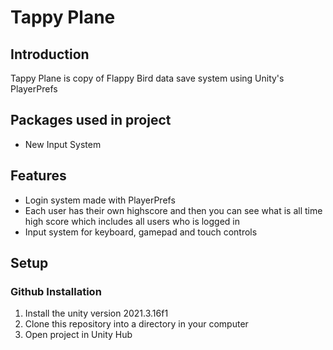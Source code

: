 # Tappy Plane
## Introduction
Tappy Plane is copy of Flappy Bird data save system using Unity's PlayerPrefs

## Packages used in project

- New Input System

## Features

- Login system made with PlayerPrefs
- Each user has their own highscore and then you can see what is all time high score which includes all users who is logged in
- Input system for keyboard, gamepad and touch controls

## Setup

### Github Installation

1. Install the unity version 2021.3.16f1
2. Clone this repository into a directory in your computer
3. Open project in Unity Hub
